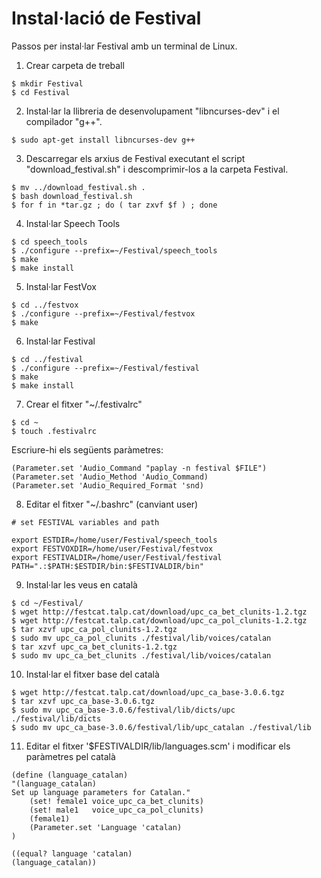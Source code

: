 # Instal·lació de Festival
Passos per instal·lar Festival amb un terminal de Linux.

1. Crear carpeta de treball 
```
$ mkdir Festival
$ cd Festival
```

2. Instal·lar la llibreria de desenvolupament "libncurses-dev" i el compilador "g++".
```
$ sudo apt-get install libncurses-dev g++
```

3. Descarregar els arxius de Festival executant el script "download_festival.sh" i descomprimir-los a la carpeta Festival.
```
$ mv ../download_festival.sh .
$ bash download_festival.sh
$ for f in *tar.gz ; do ( tar zxvf $f ) ; done
```

4. Instal·lar Speech Tools
```
$ cd speech_tools
$ ./configure --prefix=~/Festival/speech_tools
$ make
$ make install
```

5. Instal·lar FestVox
```
$ cd ../festvox
$ ./configure --prefix=~/Festival/festvox
$ make
```

6. Instal·lar Festival
```
$ cd ../festival
$ ./configure --prefix=~/Festival/festival
$ make
$ make install
```

7. Crear el fitxer "~/.festivalrc"
```
$ cd ~
$ touch .festivalrc
```
Escriure-hi els següents paràmetres:
```
(Parameter.set 'Audio_Command "paplay -n festival $FILE")
(Parameter.set 'Audio_Method 'Audio_Command)
(Parameter.set 'Audio_Required_Format 'snd)
```

8. Editar el fitxer "~/.bashrc" (canviant user)
```
# set FESTIVAL variables and path

export ESTDIR=/home/user/Festival/speech_tools
export FESTVOXDIR=/home/user/Festival/festvox
export FESTIVALDIR=/home/user/Festival/festival
PATH=".:$PATH:$ESTDIR/bin:$FESTIVALDIR/bin"
```

9. Instal·lar les veus en català
```
$ cd ~/Festival/
$ wget http://festcat.talp.cat/download/upc_ca_bet_clunits-1.2.tgz
$ wget http://festcat.talp.cat/download/upc_ca_pol_clunits-1.2.tgz
$ tar xzvf upc_ca_pol_clunits-1.2.tgz
$ sudo mv upc_ca_pol_clunits ./festival/lib/voices/catalan
$ tar xzvf upc_ca_bet_clunits-1.2.tgz
$ sudo mv upc_ca_bet_clunits ./festival/lib/voices/catalan
```

10. Instal·lar el fitxer base del català
```
$ wget http://festcat.talp.cat/download/upc_ca_base-3.0.6.tgz
$ tar xzvf upc_ca_base-3.0.6.tgz
$ sudo mv upc_ca_base-3.0.6/festival/lib/dicts/upc ./festival/lib/dicts
$ sudo mv upc_ca_base-3.0.6/festival/lib/upc_catalan ./festival/lib
```

11. Editar el fitxer '$FESTIVALDIR/lib/languages.scm' i modificar els paràmetres pel català
```
(define (language_catalan)
"(language_catalan)
Set up language parameters for Catalan."
    (set! female1 voice_upc_ca_bet_clunits)
    (set! male1   voice_upc_ca_pol_clunits)
    (female1)
    (Parameter.set 'Language 'catalan)
)

((equal? language 'catalan) 
(language_catalan))
```
